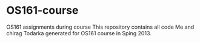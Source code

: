 OS161-course
============

OS161 assignments during course
This repository contains all code Me and chirag Todarka generated for OS161 course in Sping 2013.
